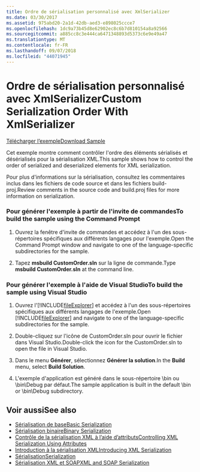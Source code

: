 ```yaml
---
title: Ordre de sérialisation personnalisé avec XmlSerializer
ms.date: 03/30/2017
ms.assetid: 975abd20-2a1d-42db-aed3-e898025ccce7
ms.openlocfilehash: 1dc9a73b45d8e62902ec8c6b7d810154a8a92566
ms.sourcegitcommit: a885cc8c3e444ca6471348893d5373c6e9e49a47
ms.translationtype: MT
ms.contentlocale: fr-FR
ms.lasthandoff: 09/07/2018
ms.locfileid: "44071945"
---
```

# <a name="custom-serialization-order-with-xmlserializer"></a><span data-ttu-id="90512-102">Ordre de sérialisation personnalisé avec XmlSerializer</span><span class="sxs-lookup"><span data-stu-id="90512-102">Custom Serialization Order With XmlSerializer</span></span>
[<span data-ttu-id="90512-103">Télécharger l’exemple</span><span class="sxs-lookup"><span data-stu-id="90512-103">Download Sample</span></span>](https://download.microsoft.com/download/4/7/B/47B2164C-E780-4B10-8DE4-2CB5B886E0A6/Technologies/Serialization/Xml%20Serialization/CustomOrder.zip.exe)  
  
 <span data-ttu-id="90512-104">Cet exemple montre comment contrôler l'ordre des éléments sérialisés et désérialisés pour la sérialisation XML.</span><span class="sxs-lookup"><span data-stu-id="90512-104">This sample shows how to control the order of serialized and deserialized elements for XML serialization.</span></span>  
  
 <span data-ttu-id="90512-105">Pour plus d'informations sur la sérialisation, consultez les commentaires inclus dans les fichiers de code source et dans les fichiers build-proj.</span><span class="sxs-lookup"><span data-stu-id="90512-105">Review comments in the source code and build.proj files for more information on serialization.</span></span>  
  
### <a name="to-build-the-sample-using-the-command-prompt"></a><span data-ttu-id="90512-106">Pour générer l'exemple à partir de l'invite de commandes</span><span class="sxs-lookup"><span data-stu-id="90512-106">To build the sample using the Command Prompt</span></span>  
  
1.  <span data-ttu-id="90512-107">Ouvrez la fenêtre d'invite de commandes et accédez à l'un des sous-répertoires spécifiques aux différents langages pour l'exemple.</span><span class="sxs-lookup"><span data-stu-id="90512-107">Open the Command Prompt window and navigate to one of the language-specific subdirectories for the sample.</span></span>  
  
2.  <span data-ttu-id="90512-108">Tapez **msbuild CustomOrder.sln** sur la ligne de commande.</span><span class="sxs-lookup"><span data-stu-id="90512-108">Type **msbuild CustomOrder.sln** at the command line.</span></span>  
  
### <a name="to-build-the-sample-using-visual-studio"></a><span data-ttu-id="90512-109">Pour générer l'exemple à l'aide de Visual Studio</span><span class="sxs-lookup"><span data-stu-id="90512-109">To build the sample using Visual Studio</span></span>  
  
1.  <span data-ttu-id="90512-110">Ouvrez l'[!INCLUDE[fileExplorer](../../../includes/fileexplorer-md.md)] et accédez à l'un des sous-répertoires spécifiques aux différents langages de l'exemple.</span><span class="sxs-lookup"><span data-stu-id="90512-110">Open [!INCLUDE[fileExplorer](../../../includes/fileexplorer-md.md)] and navigate to one of the language-specific subdirectories for the sample.</span></span>  
  
2.  <span data-ttu-id="90512-111">Double-cliquez sur l'icône de CustomOrder.sln pour ouvrir le fichier dans Visual Studio.</span><span class="sxs-lookup"><span data-stu-id="90512-111">Double-click the icon for the CustomOrder.sln to open the file in Visual Studio.</span></span>  
  
3.  <span data-ttu-id="90512-112">Dans le menu **Générer**, sélectionnez **Générer la solution**.</span><span class="sxs-lookup"><span data-stu-id="90512-112">In the **Build** menu, select **Build Solution**.</span></span>  
  
4.  <span data-ttu-id="90512-113">L'exemple d'application est généré dans le sous-répertoire \bin ou \bin\Debug par défaut.</span><span class="sxs-lookup"><span data-stu-id="90512-113">The sample application is built in the default \bin or \bin\Debug subdirectory.</span></span>  
  
## <a name="see-also"></a><span data-ttu-id="90512-114">Voir aussi</span><span class="sxs-lookup"><span data-stu-id="90512-114">See also</span></span>

- [<span data-ttu-id="90512-115">Sérialisation de base</span><span class="sxs-lookup"><span data-stu-id="90512-115">Basic Serialization</span></span>](../../../docs/standard/serialization/basic-serialization.md)  
- [<span data-ttu-id="90512-116">Sérialisation binaire</span><span class="sxs-lookup"><span data-stu-id="90512-116">Binary Serialization</span></span>](../../../docs/standard/serialization/binary-serialization.md)  
- [<span data-ttu-id="90512-117">Contrôle de la sérialisation XML à l’aide d’attributs</span><span class="sxs-lookup"><span data-stu-id="90512-117">Controlling XML Serialization Using Attributes</span></span>](../../../docs/standard/serialization/controlling-xml-serialization-using-attributes.md)  
- [<span data-ttu-id="90512-118">Introduction à la sérialisation XML</span><span class="sxs-lookup"><span data-stu-id="90512-118">Introducing XML Serialization</span></span>](../../../docs/standard/serialization/introducing-xml-serialization.md)  
- [<span data-ttu-id="90512-119">Sérialisation</span><span class="sxs-lookup"><span data-stu-id="90512-119">Serialization</span></span>](../../../docs/standard/serialization/index.md)  
- [<span data-ttu-id="90512-120">Sérialisation XML et SOAP</span><span class="sxs-lookup"><span data-stu-id="90512-120">XML and SOAP Serialization</span></span>](../../../docs/standard/serialization/xml-and-soap-serialization.md)
